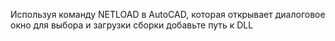 Используя команду NETLOAD в AutoCAD, которая открывает диалоговое окно для выбора и загрузки сборки добавьте путь к DLL 

